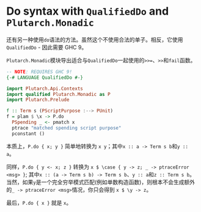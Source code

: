 # Do syntax with `QualifiedDo` and `Plutarch.Monadic`

还有另一种使用`do`语法的方法。虽然这个不使用合法的单子。相反，它使用 `QualifiedDo` - 因此需要 GHC 9。

`Plutarch.Monadic`模块导出适合与`QualifiedDo`一起使用的`>>=`、`>>`和`fail`函数。

```hs
-- NOTE: REQUIRES GHC 9!
{-# LANGUAGE QualifiedDo #-}

import Plutarch.Api.Contexts
import qualified Plutarch.Monadic as P
import Plutarch.Prelude

f :: Term s (PScriptPurpose :--> PUnit)
f = plam $ \x -> P.do
  PSpending _ <- pmatch x
  ptrace "matched spending script purpose"
  pconstant ()
```

本质上，`P.do { x; y }` 简单地转换为 `x y`；其中`x :: a -> Term s b`和`y :: a`。

同样，`P.do { y <- x; z }` 转换为 `x $ \case { y -> z; _ -> ptraceError <msg> }`; 其中`x :: (a -> Term s b) -> Term s b`、`y :: a`和`z :: Term s b`。当然，如果`y`是一个完全穷举模式匹配(例如单数构造函数)，则根本不会生成额外的`_ -> ptraceError <msg>`情况，你只会得到 `x $ \y -> z`。

最后，`P.do { x }` 就是 `x`。